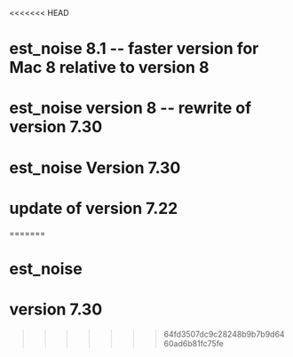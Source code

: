 <<<<<<< HEAD
#  est_noise 8.1 -- faster version for Mac 8 relative to version 8
#
#  est_noise version 8 -- rewrite of version 7.30
#
# est_noise   Version 7.30  
#  update of version 7.22
=======
# est_noise
#  version 7.30
>>>>>>> 64fd3507dc9c28248b9b7b9d6460ad6b81fc75fe
